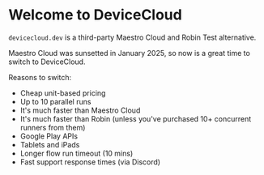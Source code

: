 # Welcome to DeviceCloud

`devicecloud.dev` is a third-party Maestro Cloud and Robin Test alternative.

Maestro Cloud was sunsetted in January 2025, so now is a great time to switch to DeviceCloud.

Reasons to switch:

* Cheap unit-based pricing
* Up to 10 parallel runs
* It's much faster than Maestro Cloud
* It's much faster than Robin (unless you've purchased 10+ concurrent runners from them)
* Google Play APIs
* Tablets and iPads
* Longer flow run timeout (10 mins)
* Fast support response times (via Discord)
